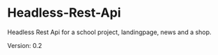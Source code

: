 # Headless-Rest-Api

Headless Rest Api for a school project, landingpage, news and a shop.

Version: 0.2
